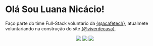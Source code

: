 # Olá Sou Luana Nicácio!
Faço parte do time Full-Stack voluntario da <a href="https://www.instagram.com/acafetech/" alt="@acafetech">{@acafetech}</a>, atualmete voluntariando na construção do site <a href="https://www.instagram.com/viverdecasa/" alt="@viverdecasa">{@viverdecasa}</a>.


<div align="center">

  <a href="" alt="Gmail">
    <img src="https://img.shields.io/badge/-Gmail-FF0000?style=flat-square&labelColor=FF0000&logo=gmail&logoColor=white&link=LINK-DO-SEU-EMAIL"/></a>

  <a href="https://www.linkedin.com/in/luana-nic%C3%A1cio-0214421aa" alt="Linkedin">
    <img src="https://img.shields.io/badge/-Linkedin-0e76a8?style=flat-square&logo=Linkedin&logoColor=white&link=LINK-DO-SEU-LINKEDIN" /></a>

  <a href="#" alt="Instagram">
    <img src="https://img.shields.io/badge/-Instagram-DF0174?style=flat-square&labelColor=DF0174&logo=instagram&logoColor=white&link=LINK-DO-SEU-INSTAGRAM"/></a>

</div>
